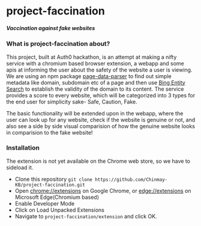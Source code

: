 # project-faccination
##### Vaccination against fake websites
&NewLine;
### What is project-faccination about?
This project, built at Auth0 hackathon, is an attempt at making a nifty service with a chromium based browser extension, a webapp and some apis at informing the user about the safety of the website a user is viewing. We are using an npm package [page-data-parser](https://www.npmjs.com/package/page-metadata-parser) to find out simple metadata like domain, subdomain etc of a page and then use [Bing Entity Search](https://azure.microsoft.com/en-in/services/cognitive-services/bing-entity-search-api/) to establish the validity of the domain to its content.
The service provides a score to every website, which will be categorized into 3 types for the end user for simplicity sake- Safe, Caution, Fake.

The basic functionality will be extended upon in the webapp, where the user can look up for any website, check if the website is genuine or not, and also see a side by side visual comparision of how the genuine website looks in comparision to the fake website!

### Installation
The extension is not yet available on the Chrome web store, so we have to sideload it.
* Clone this repository `git clone https://github.com/Chinmay-KB/project-faccination.git`
* Open [chrome://extensions](chrome://extensions) on Google Chrome, or [edge://extensions](edge://extensions) on Microsoft Edge(Chromium based)
* Enable Developer Mode
* Click on Load Unpacked Extensions
* Navigate to `project-faccination/extension` and click OK.
